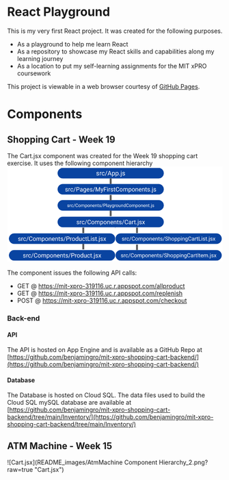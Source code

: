 # React Playground

This is my very first React project. It was created for the following purposes. 

* As a playground to help me learn React
* As a repository to showcase my React skills and capabilities along my learning journey
* As a location to put my self-learning assignments for the MIT xPRO coursework 
 
This project is viewable in a web browser courtesy of [GitHub Pages](https://benjamingro.github.io/react-playground/). 

# Components
## Shopping Cart - Week 19 
The Cart.jsx component was created for the Week 19 shopping cart exercise. 
It uses the following component hierarchy 
![Cart.jsx](README_images/Week19_componentHierarchy.png?raw=true "Cart.jsx")

The component issues the following API calls: 
* GET @ https://mit-xpro-319116.uc.r.appspot.com/allproduct
* GET @ https://mit-xpro-319116.uc.r.appspot.com/replenish
* POST @ https://mit-xpro-319116.uc.r.appspot.com/checkout

### Back-end 
#### API 
The API is hosted on App Engine and is available as a GitHub Repo at [https://github.com/benjamingro/mit-xpro-shopping-cart-backend/](https://github.com/benjamingro/mit-xpro-shopping-cart-backend/)

#### Database
The Database is hosted on Cloud SQL. The data files used to build the Cloud SQL mySQL database are available at [https://github.com/benjamingro/mit-xpro-shopping-cart-backend/tree/main/Inventory/](https://github.com/benjamingro/mit-xpro-shopping-cart-backend/tree/main/Inventory/)

## ATM Machine - Week 15
![Cart.jsx](README_images/AtmMachine Component Hierarchy_2.png?raw=true "Cart.jsx")